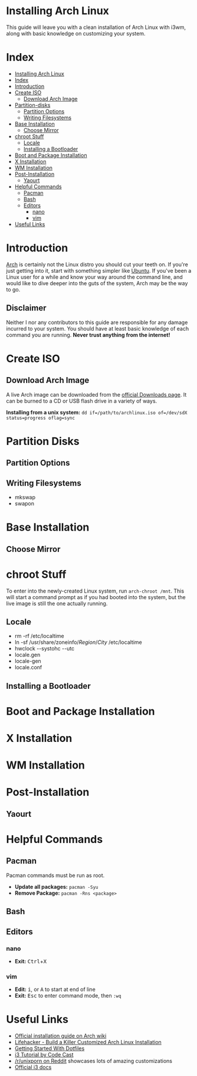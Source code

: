# Installing Arch Linux
This guide will leave you with a clean installation of Arch Linux with i3wm,
along with basic knowledge on customizing your system.

# Index

  - [Installing Arch Linux](#installing-arch-linux)
  - [Index](#index)
  - [Introduction](#introduction)
  - [Create ISO](#create-iso)
    - [Download Arch Image](#download-arch-image)
  - [Partition-disks](#partition-disks)
    - [Partition Options](#partition-options)
    - [Writing Filesystems](#writing-filesystems)
  - [Base Installation](#base-installation)
    - [Choose Mirror](#choose-mirror)
  - [chroot Stuff](#chroot-stuff)
    - [Locale](#locale)
    - [Installing a Bootloader](#installing-a-bootloader)
  - [Boot and Package Installation](#boot-and-package-installation)
  - [X Installation](#x-installation)
  - [WM Installation](#wm-installation)
  - [Post-Installation](#post-installation)
    - [Yaourt](#yaourt)
  - [Helpful Commands](#helpful-commands)
    - [Pacman](#pacman)
    - [Bash](#bash)
    - [Editors](#editors)
      - [nano](#nano)
      - [vim](#vim)
  - [Useful Links](#useful-links)


# Introduction
[Arch](#) is certainly not the Linux distro you should cut your teeth on. If you're
just getting into it, start with something simpler like [Ubuntu](#). If you've been a Linux
user for a while and know your way around the command line, and would like to dive
deeper into the guts of the system, Arch may be the way to go.

## Disclaimer
Neither I nor any contributors to this guide are responsible for any damage incurred to your system.
You should have at least basic knowledge of each command you are running.
**Never trust anything from the internet!**


# Create ISO

## Download Arch Image
A live Arch image can be downloaded from the [official Downloads page](https://www.archlinux.org/download/).
It can be burned to a CD or USB flash drive in a variety of ways.

**Installing from a unix system:** `dd if=/path/to/archlinux.iso of=/dev/sdX status=progress oflag=sync`

# Partition Disks

## Partition Options

## Writing Filesystems

* mkswap
* swapon

# Base Installation

## Choose Mirror


# chroot Stuff
To enter into the newly-created Linux system, run `arch-chroot /mnt`.
This will start a command prompt as if you had booted into the system,
but the live image is still the one actually running.

## Locale

* rm -rf /etc/localtime
* ln -sf /usr/share/zoneinfo/*Region*/*City* /etc/localtime
* hwclock --systohc --utc
* locale.gen
* locale-gen
* locale.conf

## Installing a Bootloader


# Boot and Package Installation


# X Installation


# WM Installation


# Post-Installation

## Yaourt


# Helpful Commands

## Pacman
Pacman commands must be run as root.

* **Update all packages:** `pacman -Syu`
* **Remove Package:** `pacman -Rns <package>`

## Bash

## Editors

### nano

* **Exit:** <kbd>Ctrl</kbd>+<kbd>X</kbd>

### vim

* **Edit:** <kbd>i</kbd>, or <kbd>A</kbd> to start at end of line
* **Exit:** <kbd>Esc</kbd> to enter command mode, then `:wq`


# Useful Links

* [Official installation guide on Arch wiki](https://wiki.archlinux.org/index.php/installation_guide)
* [Lifehacker - Build a Killer Customized Arch Linux Installation](https://lifehacker.com/5680453/build-a-killer-customized-arch-linux-installation-and-learn-all-about-linux-in-the-process)
* [Getting Started With Dotfiles](https://medium.com/@webprolific/getting-started-with-dotfiles-43c3602fd789)
* [i3 Tutorial by Code Cast](https://www.youtube.com/playlist?list=PL5ze0DjYv5DbCv9vNEzFmP6sU7ZmkGzcf)
* [/r/unixporn on Reddit](https://www.reddit.com/r/unixporn/) showcases lots of amazing customizations
* [Official i3 docs](https://i3wm.org/docs/)

